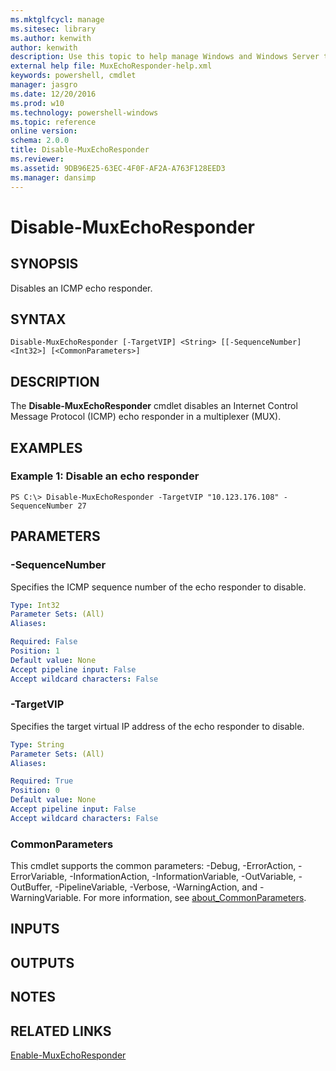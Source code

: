 ```yaml
---
ms.mktglfcycl: manage
ms.sitesec: library
ms.author: kenwith
author: kenwith
description: Use this topic to help manage Windows and Windows Server technologies with Windows PowerShell.
external help file: MuxEchoResponder-help.xml
keywords: powershell, cmdlet
manager: jasgro
ms.date: 12/20/2016
ms.prod: w10
ms.technology: powershell-windows
ms.topic: reference
online version: 
schema: 2.0.0
title: Disable-MuxEchoResponder
ms.reviewer:
ms.assetid: 9DB96E25-63EC-4F0F-AF2A-A763F128EED3
ms.manager: dansimp
---
```


# Disable-MuxEchoResponder

## SYNOPSIS
Disables an ICMP echo responder.

## SYNTAX

```
Disable-MuxEchoResponder [-TargetVIP] <String> [[-SequenceNumber] <Int32>] [<CommonParameters>]
```

## DESCRIPTION
The **Disable-MuxEchoResponder** cmdlet disables an Internet Control Message Protocol (ICMP) echo responder in a multiplexer (MUX).

## EXAMPLES

### Example 1: Disable an echo responder
```
PS C:\> Disable-MuxEchoResponder -TargetVIP "10.123.176.108" -SequenceNumber 27
```

## PARAMETERS

### -SequenceNumber
Specifies the ICMP sequence number of the echo responder to disable.

```yaml
Type: Int32
Parameter Sets: (All)
Aliases: 

Required: False
Position: 1
Default value: None
Accept pipeline input: False
Accept wildcard characters: False
```

### -TargetVIP
Specifies the target virtual IP address of the echo responder to disable.

```yaml
Type: String
Parameter Sets: (All)
Aliases: 

Required: True
Position: 0
Default value: None
Accept pipeline input: False
Accept wildcard characters: False
```

### CommonParameters
This cmdlet supports the common parameters: -Debug, -ErrorAction, -ErrorVariable, -InformationAction, -InformationVariable, -OutVariable, -OutBuffer, -PipelineVariable, -Verbose, -WarningAction, and -WarningVariable. For more information, see [about_CommonParameters](http://go.microsoft.com/fwlink/?LinkID=113216).

## INPUTS

## OUTPUTS

## NOTES

## RELATED LINKS

[Enable-MuxEchoResponder](./Enable-MuxEchoResponder.md)

